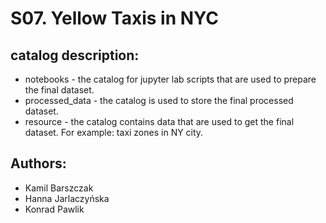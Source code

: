 # S07. Yellow Taxis in NYC

## catalog description:

* notebooks - the catalog for jupyter lab scripts that are used to prepare the final dataset.
* processed_data - the catalog is used to store the final processed dataset.
* resource - the catalog contains data that are used to get the final dataset. For example: taxi zones in NY city.

## Authors:

* Kamil Barszczak
* Hanna Jarlaczyńska
* Konrad Pawlik
